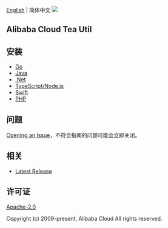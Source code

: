 [English](README.md) | 简体中文
![](https://aliyunsdk-pages.alicdn.com/icons/AlibabaCloud.svg)

## Alibaba Cloud Tea Util

## 安装

- [Go](./golang/README-CN.md)
- [Java](./java/README-CN.md)
- [.Net](./csharp/README-CN.md)
- [TypeScript/Node.js](./ts/README-CN.md)
- [Swift](./swift/README-CN.md)
- [PHP](./php/README-CN.md)

## 问题

[Opening an Issue](https://github.com/aliyun/tea-util/issues/new)，不符合指南的问题可能会立即关闭。

## 相关

- [Latest Release](https://github.com/aliyun/tea-util)

## 许可证

[Apache-2.0](http://www.apache.org/licenses/LICENSE-2.0)

Copyright (c) 2009-present, Alibaba Cloud All rights reserved.
